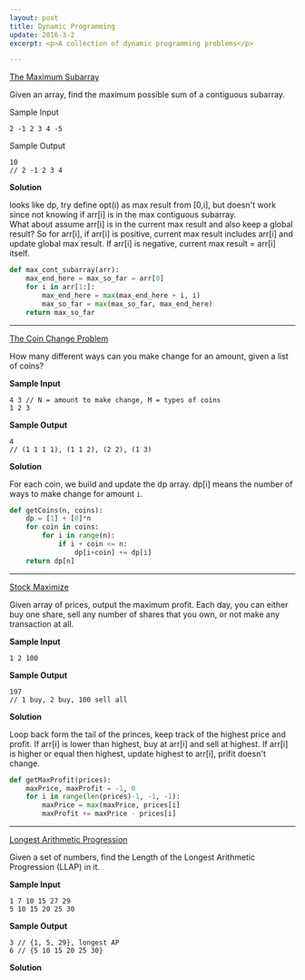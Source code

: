 ```yaml
---
layout: post
title: Dynamic Programming
update: 2016-3-2
excerpt: <p>A collection of dynamic programming problems</p>

---
```


[The Maximum Subarray](https://www.hackerrank.com/challenges/maxsubarray)

Given an array, find the maximum possible sum of a contiguous subarray.

Sample Input

```
2 -1 2 3 4 -5	
```

Sample Output

```
10
// 2 -1 2 3 4
```

**Solution**

looks like dp, try define opt(i) as max result from [0,i], but doesn't work since not knowing if arr[i] is in the max contiguous subarray.  
What about assume arr[i] is in the current max result and also keep a global result?  So for arr[i], if arr[i] is positive, current max result includes arr[i] and update global max result.  If arr[i] is negative, current max result = arr[i] itself.

```python
def max_cont_subarray(arr):
	max_end_here = max_so_far = arr[0]
	for i in arr[1:]:
		max_end_here = max(max_end_here + i, i)
		max_so_far = max(max_so_far, max_end_here)
	return max_so_far	
```

---

[The Coin Change Problem](https://www.hackerrank.com/challenges/coin-change/)

How many different ways can you make change for an amount, given a list of coins?  

**Sample Input**
	
```
4 3 // N = amount to make change, M = types of coins
1 2 3
```
	
**Sample Output**
	
```
4
// (1 1 1 1), (1 1 2), (2 2), (1 3)
```
	
**Solution**
	
For each coin, we build and update the dp array.  dp[i] means the number of ways to make change for amount `i`.

```python
def getCoins(n, coins):
    dp = [1] + [0]*n
    for coin in coins:
        for i in range(n):
            if i + coin <= n:
                dp[i+coin] += dp[i]
    return dp[n]
```

---

[Stock Maximize](https://www.hackerrank.com/challenges/stockmax)

Given array of prices, output the maximum profit.  Each day, you can either buy one share, sell any number of shares that you own, or not make any transaction at all.
	
**Sample Input**
	
```
1 2 100
```
	
**Sample Output**
	
```
197
// 1 buy, 2 buy, 100 sell all
```
	
**Solution**
	
Loop back form the tail of the princes, keep track of the highest price and profit.  If arr[i] is lower than highest, buy at arr[i] and sell at highest.  If arr[i] is higher or equal then highest, update highest to arr[i], prifit doesn't change.
	
```python
def getMaxProfit(prices):
	maxPrice, maxProfit = -1, 0
	for i in range(len(prices)-1, -1, -1):
		maxPrice = max(maxPrice, prices[i]
		maxProfit += maxPrice - prices[i]
```

---

[Longest Arithmetic Progression](http://www.geeksforgeeks.org/length-of-the-longest-arithmatic-progression-in-a-sorted-array/)

Given a set of numbers, find the Length of the Longest Arithmetic Progression (LLAP) in it.

**Sample Input**

```
1 7 10 15 27 29
5 10 15 20 25 30
```

**Sample Output**

```
3 // {1, 5, 29}, longest AP
6 // {5 10 15 20 25 30}
```

**Solution**
